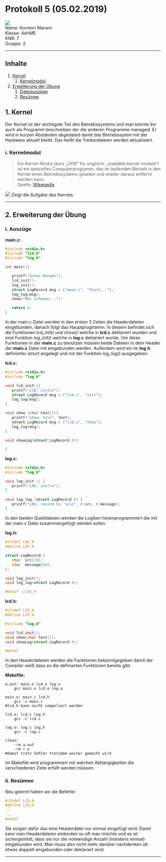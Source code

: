 # Protokoll 5 (05.02.2019)

![](https://www.koerbler.com/neuigkeiten/wp-content/uploads/2013/03/htl-kaindorf.jpg)  
Name: Korrenn Marwin  
Klasse: 4aHME  
KNR: 7  
Gruppe: 2

---
## Inhalte
1. [Kernel](#1.-kernel)  
   1. [Kernelmodul](#i.-kernelmodul)   
1. [Erweiterung der Übung](#2.-erweiterung-der-übung)  
   1. [Dateiauszüge](#i.-dateiauszüge)  
   1. [Resümee](#ii.-resümee)  


## 1. Kernel  

Der Kernel ist der wichtigste Teil des Betriebssystems und man könnte ihn auch als Programm beschreiben der die anderen Programme managed. Er wird in kurzen Abständen abgedated damit das Betriebssytem mit der Hardware aktuell bleibt. Das heißt die Treiberdateien werden aktualisiert.  

### i. Kernelmodul  
> Ein Kernel-Modul (kurz „LKM“ für englisch: „loadable kernel module“) ist ein spezielles Computerprogramm, das im laufenden Betrieb in den Kernel eines Betriebssystems geladen und wieder daraus entfernt werden kann.  
Quelle: [Wikepedia](https://de.wikipedia.org/wiki/Kernel-Modul)  

![](https://upload.wikimedia.org/wikipedia/commons/thumb/8/8f/Kernel_Layout.svg/1200px-Kernel_Layout.svg.png)
Zeigt die Aufgabe des Kernels.  

---
## 2. Erweiterung der Übung  

### i. Auszüge  
**main.c:**
```c  
#include <stdio.h>
#include "lcd.h"
#include "log.h"

int main(){

   printf("Guten Morgen");
   lcd_init();
   log_init();
   struct LogRecord msg = {"main.c", "Start..."};
   log_log(msg);
   show("Mal schauen...");

   return 0;
}
```

In der main.c Datei werden in den ersten 3 Zeilen die Headerdateien eingebunden, danach folgt das Hauptprogtramm. In diesem befindet sich die Funktionen *lcd_init()* und *show()* welche in **lcd.c** deklariert wurden und eine Funktion *log_init()* welche in **log.c** deklariert wurde. Um diese Funktionen in der **main.c** zu benutzen müssen beide Dateien in dem Header der **main.c** Datei mit eingebunden werden. Außerdem wird ein im **log.h** definierter *struct* angelegt und mit der Funktion *log_log()* ausgegeben.  

**lcd.c:**
```c
#include <stdio.h>
#include "log.h"

void lcd_init(){
   printf("LCD: init\n");
   struct LogRecord msg = {"lcd.c", "init"};
   log_log(msg);
}

void show (char text[]){
   printf("show: %s\n", text);
   struct LogRecord msg = {"lcd.c", "show"};
   log_log(msg);
}

void showLog(struct LogRecord r){

}
```

**log.c:**
```c
#include <stdio.h>
#include "log.h"

void log_init () {
   printf("LOG: init\n");
}

void log_log (struct LogRecord r) {
   printf("LOG: record %s: %s\n", r.src, r.message);
}
```
In den beiden Quelldateien werden die Logiken hineinprogrammiert die mit der main.c Datei zusammengefügt werden sollen.   

**log.h:**
```c
#ifndef LOG_H
#define LOG_H

struct LogRecord {
   char  src[10];
   char  message[50];
};

void log_init();
void log_log(struct LogRecord r);

#endif //LOG_H
```

**lcd.h:**
```c
#ifndef LCD_H
#define LCD_H

#include "log.h"

void lcd_init();
void show(char text[]);
void showLog(struct LogRecord r);

#endif
```
In den Headerdateien werden die Funktionen bekanntgegeben damit der Compiler weiß dass es die definierten Funktionen bereits gibt.  

**Makefile:**
```make
a.out: main.o lcd.o log.o
	gcc main.o lcd.o log.o

main.o: main.c lcd.h
	gcc -c main.c
#lcd.h kann nicht compeliert werden

lcd.o: lcd.c log.h
	gcc -c lcd.c

log.o: log.c log.h
	gcc -c log.c

clean:
	-rm a.out
	-rm *.o
#damit trotz Fehler trotzdem weiter gemacht wird
```
Im Makefile wird programmiert mit welchen Abhängigkeiten die verschiedenen Ziele erfüllt werden müssen.  

### ii. Resümee  
Neu gelernt haben wir die Befehle:
```c
#ifndef LCD_H
#define LCD_H
...
...
#endif
```
Sie sorgen dafür das eine Headerdatei nur einmal eingefügt wird. Damit kann man Headerdateien einbinden so oft man möchte und es ist sichergestellt, dass sie nur die notwendige Anzahl (meistens einmal) eingebunden wird. Man muss also nicht mehr darüber nachdenken ob etwas doppelt eingebunden oder deklariert wird.  

---
